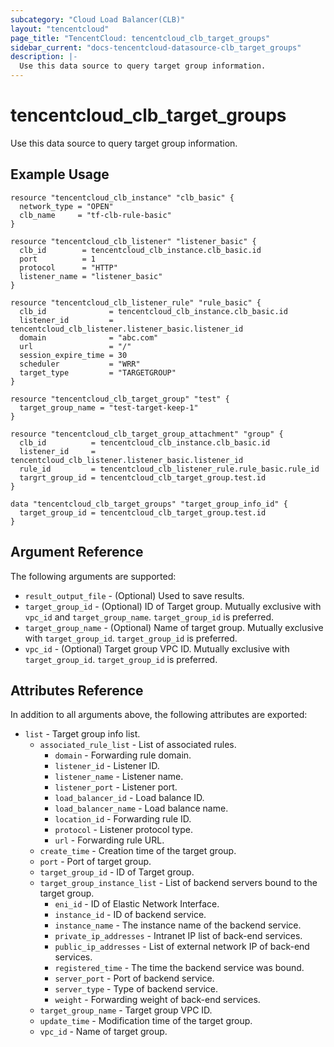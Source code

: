 ```yaml
---
subcategory: "Cloud Load Balancer(CLB)"
layout: "tencentcloud"
page_title: "TencentCloud: tencentcloud_clb_target_groups"
sidebar_current: "docs-tencentcloud-datasource-clb_target_groups"
description: |-
  Use this data source to query target group information.
---
```


# tencentcloud_clb_target_groups

Use this data source to query target group information.

## Example Usage

```hcl
resource "tencentcloud_clb_instance" "clb_basic" {
  network_type = "OPEN"
  clb_name     = "tf-clb-rule-basic"
}

resource "tencentcloud_clb_listener" "listener_basic" {
  clb_id        = tencentcloud_clb_instance.clb_basic.id
  port          = 1
  protocol      = "HTTP"
  listener_name = "listener_basic"
}

resource "tencentcloud_clb_listener_rule" "rule_basic" {
  clb_id              = tencentcloud_clb_instance.clb_basic.id
  listener_id         = tencentcloud_clb_listener.listener_basic.listener_id
  domain              = "abc.com"
  url                 = "/"
  session_expire_time = 30
  scheduler           = "WRR"
  target_type         = "TARGETGROUP"
}

resource "tencentcloud_clb_target_group" "test" {
  target_group_name = "test-target-keep-1"
}

resource "tencentcloud_clb_target_group_attachment" "group" {
  clb_id          = tencentcloud_clb_instance.clb_basic.id
  listener_id     = tencentcloud_clb_listener.listener_basic.listener_id
  rule_id         = tencentcloud_clb_listener_rule.rule_basic.rule_id
  targrt_group_id = tencentcloud_clb_target_group.test.id
}

data "tencentcloud_clb_target_groups" "target_group_info_id" {
  target_group_id = tencentcloud_clb_target_group.test.id
}
```

## Argument Reference

The following arguments are supported:

* `result_output_file` - (Optional) Used to save results.
* `target_group_id` - (Optional) ID of Target group. Mutually exclusive with `vpc_id` and `target_group_name`. `target_group_id` is preferred.
* `target_group_name` - (Optional) Name of target group. Mutually exclusive with `target_group_id`. `target_group_id` is preferred.
* `vpc_id` - (Optional) Target group VPC ID. Mutually exclusive with `target_group_id`. `target_group_id` is preferred.

## Attributes Reference

In addition to all arguments above, the following attributes are exported:

* `list` - Target group info list.
  * `associated_rule_list` - List of associated rules.
    * `domain` - Forwarding rule domain.
    * `listener_id` - Listener ID.
    * `listener_name` - Listener name.
    * `listener_port` - Listener port.
    * `load_balancer_id` - Load balance ID.
    * `load_balancer_name` - Load balance name.
    * `location_id` - Forwarding rule ID.
    * `protocol` - Listener protocol type.
    * `url` - Forwarding rule URL.
  * `create_time` - Creation time of the target group.
  * `port` - Port of target group.
  * `target_group_id` - ID of Target group.
  * `target_group_instance_list` - List of backend servers bound to the target group.
    * `eni_id` - ID of Elastic Network Interface.
    * `instance_id` - ID of backend service.
    * `instance_name` - The instance name of the backend service.
    * `private_ip_addresses` - Intranet IP list of back-end services.
    * `public_ip_addresses` - List of external network IP of back-end services.
    * `registered_time` - The time the backend service was bound.
    * `server_port` - Port of backend service.
    * `server_type` - Type of backend service.
    * `weight` - Forwarding weight of back-end services.
  * `target_group_name` - Target group VPC ID.
  * `update_time` - Modification time of the target group.
  * `vpc_id` - Name of target group.


